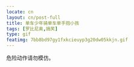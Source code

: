 ```yaml
---
locate: cn
layout: cn/post-full
title: 单车少年骑单车单手抱小孩
tags: [罗比尼奥,搞笑]
type: gif
featimg: 7bb8bd97gy1fxkcieuyp3g20dw05kkjn.gif
---
```


危险动作请勿模仿。